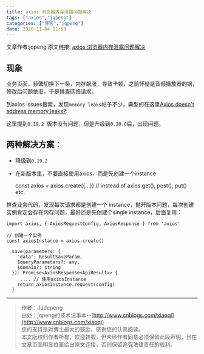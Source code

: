 ```yaml
---
title: axios 浏览器内存泄露问题解决
tags: ["axios","jqpeng"]
categories: ["博客","jqpeng"]
date: 2020-11-04 11:53
---
```

文章作者:jqpeng
原文链接: [axios 浏览器内存泄露问题解决](https://www.cnblogs.com/xiaoqi/p/axios-memory-leaks.html)

## 现象

业务页面，频繁切换下一条，内存飙涨，导致卡顿，之前怀疑是音频播放器的锅，修改后问题依旧，于是排查网络请求。

到axios issues搜索，发现`memory leaks`帖子不少，典型的在这里[Axios doesn't address memory leaks?](https://github.com/axios/axios/issues/3217):

这里提到`0.19.2 `版本没有问题，但是升级到`0.20.0`后，出现问题。

## 两种解决方案：

- 降级到`0.19.2 `
- 在新版本里，不要直接使用axios，而是先创建一个instance



    const axios = axios.create({...}) // instead of axios.get(), post(), put() etc.


排查业务代码，发现每次请求都是创建一个 instance，抛开版本问题，每次创建实例肯定会存在内存问题，最好还是先创建个single instance，后面复用：


    import axios, { AxiosRequestConfig, AxiosResponse } from 'axios'
    
    // 创建一个实例
    const axiosInstance = axios.create() 
    
      save(parameters: {
        'data': ResultSaveParam,
        $queryParameters?: any,
        $domain?: string
      }): Promise<AxiosResponse<ApiResult>> {
         .... // 使用axiosInstance
        return axiosInstance.request(config)
      }
    


* * *


> 作者：Jadepeng  
>  出处：jqpeng的技术记事本--[http://www.cnblogs.com/xiaoqi](http://www.cnblogs.com/xiaoqi)  
>  您的支持是对博主最大的鼓励，感谢您的认真阅读。  
>  本文版权归作者所有，欢迎转载，但未经作者同意必须保留此段声明，且在文章页面明显位置给出原文连接，否则保留追究法律责任的权利。


